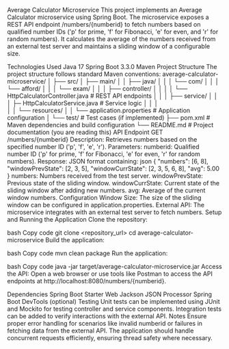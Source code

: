 Average Calculator Microservice
This project implements an Average Calculator microservice using Spring Boot. The microservice exposes a REST API endpoint /numbers/{numberid} to fetch numbers based on qualified number IDs ('p' for prime, 'f' for Fibonacci, 'e' for even, and 'r' for random numbers). It calculates the average of the numbers received from an external test server and maintains a sliding window of a configurable size.

Technologies Used
Java 17
Spring Boot 3.3.0
Maven
Project Structure
The project structure follows standard Maven conventions:
average-calculator-microservice/
│
├── src/
│   ├── main/
│   │   ├── java/
│   │   │   └── com/
│   │   │       └── afford/
│   │   │           └── exam/
│   │   │               ├── controller/
│   │   │               │   └── HttpCalculatorController.java   # REST API endpoints
│   │   │               ├── service/
│   │   │                   ├─ HttpCalculatorService.java  # Service logic
│   │   │               
│   │   └── resources/
│   │       └── application.properties   # Application configuration
│   └── test/   # Test cases (if implemented)
├── pom.xml    # Maven dependencies and build configuration
└── README.md  # Project documentation (you are reading this)
API Endpoint
GET /numbers/{numberid}
Description: Retrieves numbers based on the specified number ID ('p', 'f', 'e', 'r').
Parameters:
numberid: Qualified number ID ('p' for prime, 'f' for Fibonacci, 'e' for even, 'r' for random numbers).
Response:
JSON format containing:
json
{
    "numbers": [6, 8],
    "windowPrevState": [2, 3, 5],
    "windowCurrState": [2, 3, 5, 6, 8],
    "avg": 5.00
}
numbers: Numbers received from the test server.
windowPrevState: Previous state of the sliding window.
windowCurrState: Current state of the sliding window after adding new numbers.
avg: Average of the current window numbers.
Configuration
Window Size: The size of the sliding window can be configured in application.properties.
External API: The microservice integrates with an external test server to fetch numbers.
Setup and Running the Application
Clone the repository:

bash
Copy code
git clone <repository_url>
cd average-calculator-microservice
Build the application:

bash
Copy code
mvn clean package
Run the application:

bash
Copy code
java -jar target/average-calculator-microservice.jar
Access the API:
Open a web browser or use tools like Postman to access the API endpoints at http://localhost:8080/numbers/{numberid}.

Dependencies
Spring Boot Starter Web
Jackson JSON Processor
Spring Boot DevTools (optional)
Testing
Unit tests can be implemented using JUnit and Mockito for testing controller and service components.
Integration tests can be added to verify interactions with the external API.
Notes
Ensure proper error handling for scenarios like invalid numberid or failures in fetching data from the external API.
The application should handle concurrent requests efficiently, ensuring thread safety where necessary.
